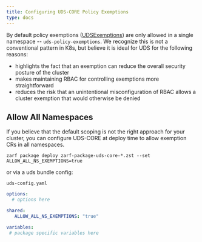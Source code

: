 ```yaml
---
title: Configuring UDS-CORE Policy Exemptions
type: docs
---
```


By default policy exemptions ([UDSExemptions](https://github.com/defenseunicorns/uds-core/src/pepr/operator/crd/generated/exemption-v1alpha1.ts)) are only allowed in a single namespace -- `uds-policy-exemptions`. We recognize this is not a conventional pattern in K8s, but believe it is ideal for UDS for the following reasons:

- highlights the fact that an exemption can reduce the overall security posture of the cluster
- makes maintaining RBAC for controlling exemptions more straightforward
- reduces the risk that an unintentional misconfiguration of RBAC allows a cluster exemption that would otherwise be denied

## Allow All Namespaces

If you believe that the default scoping is not the right approach for your cluster, you can configure UDS-CORE at deploy time to allow exemption CRs in all namespaces.

`zarf package deploy zarf-package-uds-core-*.zst --set ALLOW_ALL_NS_EXEMPTIONS=true`

or via a uds bundle config:

`uds-config.yaml`

```yaml
options:
  # options here

shared:
   ALLOW_ALL_NS_EXEMPTIONS: "true"

variables:
 # package specific variables here

```
